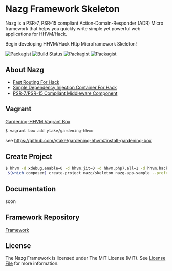 # Nazg Framework Skeleton
Nazg is a PSR-7, PSR-15 compliant Action-Domain-Responder (ADR) Micro framework that helps you quickly write simple yet powerful web applications for HHVM/Hack.

Begin developing HHVM/Hack Http Microframework Skeleton!

[![Packagist](https://img.shields.io/badge/HHVM-%3E=3.24-orange.svg?style=flat-square)](https://packagist.org/packages/nazg/skeleton)
[![Build Status](http://img.shields.io/travis/nazg-hack/framework/master.svg?style=flat-square)](https://travis-ci.org/nazg-hack/framework)
[![Packagist](https://img.shields.io/packagist/dt/nazg/skeleton.svg?style=flat-square)](https://packagist.org/packages/nazg/skeleton)
[![Packagist](https://img.shields.io/packagist/v/nazg/skeleton.svg?style=flat-square)](https://packagist.org/packages/nazg/skeleton)

## About Nazg

 - [Fast Routing For Hack](https://github.com/hhvm/hack-router)
 - [Simple Dependency Injection Container For Hack](https://github.com/ytake/hh-container)
 - [PSR-7/PSR-15 Compliant Middleware Component](https://github.com/ytake/heredity)

## Vagrant

[Gardening-HHVM Vagrant Box](https://app.vagrantup.com/ytake/boxes/gardening-hhvm)

```bash
$ vagrant box add ytake/gardening-hhvm
```

see https://github.com/ytake/gardening-hhvm#install-gardening-box

## Create Project

```bash
$ hhvm -d xdebug.enable=0 -d hhvm.jit=0 -d hhvm.php7.all=1 -d hhvm.hack.lang.auto_typecheck=0 \
 $(which composer) create-project nazg/skeleton nazg-app-sample --prefer-dist
```

## Documentation

soon

## Framework Repository

[Framework](https://github.com/ytake/nazg-framework)

## License
The Nazg Framework is licensed under The MIT License (MIT). See [License File](LICENSE) for more information.
